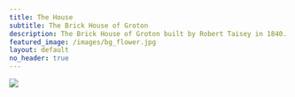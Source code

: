 ```yaml
---
title: The House
subtitle: The Brick House of Groton 
description: The Brick House of Groton built by Robert Taisey in 1840.
featured_image: /images/bg_flower.jpg
layout: default
no_header: true
---
```


<a href="{{ site.baseurl }}/"><img src="/images/brick_house_painting.png"></a>
